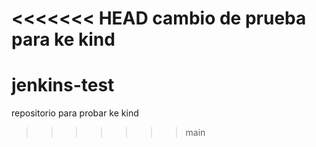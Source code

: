 <<<<<<< HEAD
cambio de prueba para ke kind
=======
# jenkins-test
repositorio para probar ke kind
>>>>>>> main
